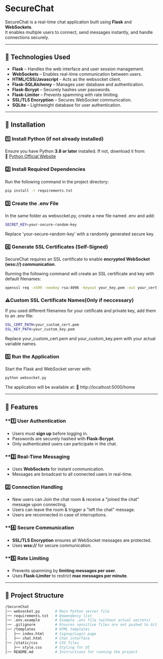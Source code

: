 # SecureChat  

SecureChat is a real-time chat application built using **Flask** and **WebSockets**.  
It enables multiple users to connect, send messages instantly, and handle connections securely.  

---

## 📌 Technologies Used  

- **Flask** – Handles the web interface and user session management.  
- **WebSockets** – Enables real-time communication between users.
- **HTML/CSS/Javascript** - Acts as the websocket client.
- **Flask-SQLAlchemy** – Manages user database and authentication.
- **Flask-Bcrypt** – Securely hashes user passwords.
- **Flask-Limiter** – Prevents spamming with rate limiting.
- **SSL/TLS Encryption** – Secures WebSocket communication.
- **SQLite** – Lightweight database for user authentication.
---

## 📌 Installation  

### **1️⃣ Install Python (if not already installed)**  
Ensure you have Python **3.8 or later** installed. If not, download it from:  
🔗 [Python Official Website](https://www.python.org/downloads/)  

### **2️⃣ Install Required Dependencies**  
Run the following command in the project directory:  
```bash
pip install -r requirements.txt
```

### **3️⃣ Create the .env File**
In the same folder as websocket.py, create a new file named .env and add:
```bash
SECRET_KEY=your-secure-random-key
```
Replace 'your-secure-random-key' with a randomly generated secure key.

### **4️⃣ Generate SSL Certificates (Self-Signed)**
SecureChat requires an SSL certificate to enable **encrypted WebSocket (wss://) communication**.

Running the following command will create an SSL certificate and key with default filenames:

```bash
openssl req -x509 -newkey rsa:4096 -keyout your_key.pem -out your_cert.pem -days 365 -nodes
```

### **⚠️Custom SSL Certificate Names(Only if neccessary)**
If you used different filenames for your cetificate and private key, add them to an .env file:

```bash
SSL_CERT_PATH=your_custom_cert.pem
SSL_KEY_PATH=your_custom_key.pem
```
Replace your_custom_cert.pem and your_custom_key.pem with your actual variable names.


### **5️⃣ Run the Application**
Start the Flask and WebSocket server with:
```bash
python websocket.py
```

The application will be available at:
🔗 http://localhost:5000/home

---

## 📌 Features

### **1️⃣ User Authentication  
- Users must **sign up** before logging in.  
- Passwords are securely hashed with **Flask-Bcrypt**.  
- Only authenticated users can participate in the chat. 

### **2️⃣ Real-Time Messaging  
- Uses **WebSockets** for instant communication.  
- Messages are broadcast to all connected users in real-time. 

### **2️⃣ Connection Handling**  
- New users can Join the chat room & receive a "joined the chat" message upon connecting.
- Users can leave the room & trigger a "left the chat" message.
- Users are reconnected in case of interruptions.

### **4️⃣ Secure Communication  
- **SSL/TLS Encryption** ensures all WebSocket messages are protected.  
- Uses **wss://**  for secure communication.  

### **5️⃣ Rate Limiting  
- Prevents spamming by **limiting messages per user**.  
- Uses **Flask-Limiter** to restrict **max messages per minute**.  
---

## 📌 Project Structure
```bash
/SecureChat
│── websocket.py       # Main Python server file
│── requirements.txt   # Dependency list
│── .env.example       # Example .env file (without actual secrets)
│── .gitignore         # Ensures sensitive files are not pushed to Git
│── /templates         # HTML templates
│   ├── index.html     # Signup/Login page
│   ├── chat.html      # Chat interface
│── /static/css        # CSS files
│   ├── style.css      # Styling for UI
│── README.md          # Instructions for running the project
```


